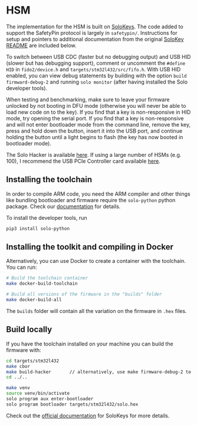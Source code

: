 # HSM 

The implementation for the HSM is built on [SoloKeys](https://solokeys.com). The code added to support the SafetyPin protocol is largely in `safetypin/`. Instructions for setup and pointers to additional documentation from the original [SoloKey README](https://github.com/solokeys/solo) are included below.

To switch between USB CDC (faster but no debugging output) and USB HID (slower but has debugging support), comment or uncomment the `#define HID` in `fido2/device.h` and `targets/stm32l432/src/fifo.h`. With USB HID enabled, you can view debug statements by building with the option `build firmward-debug-2` and running `solo monitor` (after having installed the Solo developer tools).

When testing and benchmarking, make sure to leave your firmware unlocked by not booting in DFU mode (otherwise you will never be able to load new code on to the key). If you find that a key is non-responsive in HID mode, try opening the serial port. If you find that a key is non-responsive and will not enter bootloader mode from the command line, remove the key, press and hold down the button, insert it into the USB port, and continue holding the button until a light begins to flash (the key has now booted in bootloader mode).

The Solo Hacker is available [here](https://solokeys.com/products/solo-hacker).
If using a large number of HSMs (e.g. 100), I recommend the USB PCIe Controller card available [here](https://www.bhphotovideo.com/c/product/1190384-REG/highpoint_ru1144d_rocketu_1144d_four_usb.html).


## Installing the toolchain

In order to compile ARM code, you need the ARM compiler and other things like bundling bootloader and firmware require the `solo-python` python package. Check our [documentation](https://docs.solokeys.io/solo/) for details.

To install the developer tools, run
```bash
pip3 install solo-python
```

## Installing the toolkit and compiling in Docker 
Alternatively, you can use Docker to create a container with the toolchain.
You can run:

```bash
# Build the toolchain container
make docker-build-toolchain 

# Build all versions of the firmware in the "builds" folder
make docker-build-all
```

The `builds` folder will contain all the variation on the firmware in `.hex` files.

## Build locally

If you have the toolchain installed on your machine you can build the firmware with: 

```bash
cd targets/stm32l432
make cbor
make build-hacker       // alternatively, use make firmware-debug-2 to view debug statements
cd ../..

make venv
source venv/bin/activate
solo program aux enter-bootloader
solo program bootloader targets/stm32l432/solo.hex
```

Check out the [official documentation](https://docs.solokeys.io/solo/) for SoloKeys for more details.
